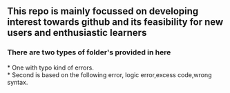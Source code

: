 <h2>This repo is mainly focussed on developing interest towards github and its feasibility for new users and enthusiastic learners</h2>
<h3>There are two types of folder's provided in here </h3>
  * One with typo kind of errors.<br>
  * Second is based on the following error,
  logic error,excess code,wrong syntax.
